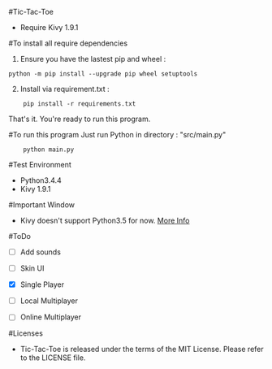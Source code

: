 #Tic-Tac-Toe
- Require Kivy 1.9.1

#To install all require dependencies

1. Ensure you have the lastest pip and wheel :
```
python -m pip install --upgrade pip wheel setuptools
```

2. Install via requirement.txt :
```
    pip install -r requirements.txt
```

That's it.
You're ready to run this program.


#To run this program
Just run Python in directory : "src/main.py"
```
    python main.py
```


#Test Environment
- Python3.4.4
- Kivy 1.9.1


#Important
Window
- Kivy doesn't support Python3.5 for now. [More Info](https://kivy.org/docs/installation/installation-windows.html#install-win-dist)


#ToDo
- [ ] Add sounds
- [ ] Skin UI
- [x] Single Player
- [ ] Local Multiplayer
- [ ] Online Multiplayer


#Licenses
- Tic-Tac-Toe is released under the terms of the MIT License. Please refer to the LICENSE file.
